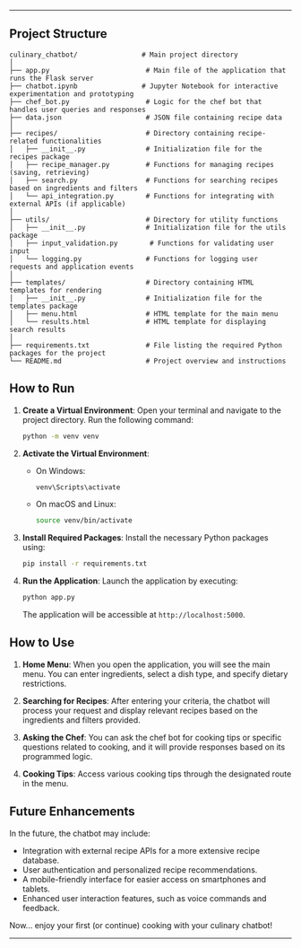 
---
## Project Structure

```
culinary_chatbot/                # Main project directory
│
├── app.py                        # Main file of the application that runs the Flask server
├── chatbot.ipynb                # Jupyter Notebook for interactive experimentation and prototyping
├── chef_bot.py                   # Logic for the chef bot that handles user queries and responses
├── data.json                     # JSON file containing recipe data
│
├── recipes/                      # Directory containing recipe-related functionalities
│   ├── __init__.py               # Initialization file for the recipes package
│   ├── recipe_manager.py         # Functions for managing recipes (saving, retrieving)
│   ├── search.py                 # Functions for searching recipes based on ingredients and filters
│   └── api_integration.py        # Functions for integrating with external APIs (if applicable)
│
├── utils/                        # Directory for utility functions
│   ├── __init__.py               # Initialization file for the utils package
│   ├── input_validation.py        # Functions for validating user input
│   └── logging.py                # Functions for logging user requests and application events
│
├── templates/                    # Directory containing HTML templates for rendering
│   ├── __init__.py               # Initialization file for the templates package
│   ├── menu.html                 # HTML template for the main menu
│   └── results.html              # HTML template for displaying search results
│
├── requirements.txt              # File listing the required Python packages for the project
└── README.md                     # Project overview and instructions
```

## How to Run

1. **Create a Virtual Environment**: 
   Open your terminal and navigate to the project directory. Run the following command:
   ```bash
   python -m venv venv
   ```

2. **Activate the Virtual Environment**:
   - On Windows:
     ```bash
     venv\Scripts\activate
     ```
   - On macOS and Linux:
     ```bash
     source venv/bin/activate
     ```

3. **Install Required Packages**:
   Install the necessary Python packages using:
   ```bash
   pip install -r requirements.txt
   ```

4. **Run the Application**:
   Launch the application by executing:
   ```bash
   python app.py
   ```
   The application will be accessible at `http://localhost:5000`.

## How to Use

1. **Home Menu**: 
   When you open the application, you will see the main menu. You can enter ingredients, select a dish type, and specify dietary restrictions.

2. **Searching for Recipes**: 
   After entering your criteria, the chatbot will process your request and display relevant recipes based on the ingredients and filters provided.

3. **Asking the Chef**: 
   You can ask the chef bot for cooking tips or specific questions related to cooking, and it will provide responses based on its programmed logic.

4. **Cooking Tips**: 
   Access various cooking tips through the designated route in the menu.

## Future Enhancements

In the future, the chatbot may include:
- Integration with external recipe APIs for a more extensive recipe database.
- User authentication and personalized recipe recommendations.
- A mobile-friendly interface for easier access on smartphones and tablets.
- Enhanced user interaction features, such as voice commands and feedback.

Now... enjoy your first (or continue) cooking with your culinary chatbot!

--- 
